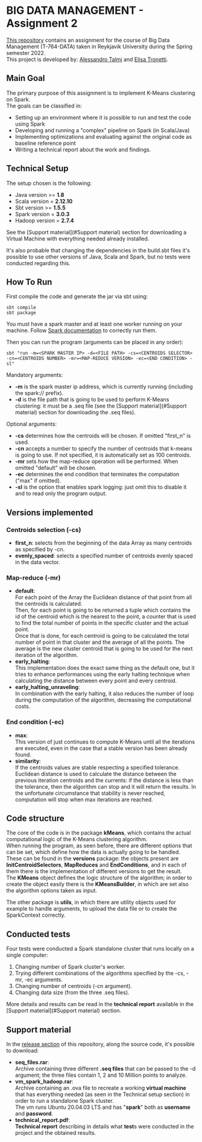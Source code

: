 # BIG DATA MANAGEMENT - Assignment 2
[This repository](https://github.com/Tale152/big_data_assignment_2) contains an assignment for the course of Big Data Management (T-764-DATA) taken in Reykjavik University during the Spring semester 2022.  
This project is developed by: [Alessandro Talmi](https://github.com/Tale152) and [Elisa Tronetti](https://github.com/ElisaTronetti).

## Main Goal

The primary purpose of this assignment is to implement K-Means clustering on Spark.  
The goals can be classified in:
- Setting up an environment where it is possible to run and test the code using Spark
- Developing and running a "complex" pipeline on Spark (in Scala/Java)
- Implementing optimizations and evaluating against the original code as baseline reference point
- Writing a technical report about the work and findings.

## Technical Setup

The setup chosen is the following:
- Java version >= **1.8**
- Scala version = **2.12.10**
- Sbt version >= **1.5.5**
- Spark version = **3.0.3**
- Hadoop version = **2.7.4**

See the [Support material](#Support material) section for downloading a Virtual Machine with everything needed already installed.

It's also probable that changing the dependencies in the build.sbt files it's possible to use other versions of Java, Scala and Spark, but no tests were conducted regarding this.


## How To Run

First compile the code and generate the jar via sbt using:  
```
sbt compile
sbt package
```

You must have a spark master and at least one worker running on your machine. Follow [Spark documentation](https://spark.apache.org/docs/3.0.3/spark-standalone.html#launching-spark-applications) to correctly run them.

Then you can run the program (arguments can be placed in any order):
```
sbt "run -m=<SPARK MASTER IP> -d=<FILE PATH> -cs=<CENTROIDS SELECTOR> -cn=<CENTROIDS NUMBER> -mr=<MAP-REDUCE VERSION> -ec=<END CONDITION> -sl"
```

Mandatory arguments:  
- **-m** is the spark master ip address, which is currently running (including the spark:// prefix).
- **-d** is the file path that is going to be used to perform K-Means clustering: it must be a .seq file (see the [Support material](#Support material) section for downloading the .seq files).

Optional arguments:  
- **-cs** determines how the centroids will be chosen. If omitted "first_n" is used.
- **-cn** accepts a number to specify the number of centroids that k-means is going to use. If not specified, it is automatically set as 100 centroids.
- **-mr** sets how the map-reduce operation will be performed. When omitted "default" will be chosen.
- **-ec** determines the end condition that terminates the computation ("max" if omitted).
- **-sl** is the option that enables spark logging: just omit this to disable it and to read only the program output.

## Versions implemented
### Centroids selection (-cs)
- **first_n**: selects from the beginning of the data Array as many centroids as specified by -cn.
- **evenly_spaced**: selects a specified number of centroids evenly spaced in the data vector.

### Map-reduce (-mr)
- **default**:<br />
For each point of the Array the Euclidean distance of that point from all the centroids is calculated.  
Then, for each point is going to be returned a tuple which contains the id of the centroid which is the nearest to the point, a counter that is used to find the total number of points in the specific cluster and the actual point.  
Once that is done, for each centroid is going to be calculated the total number of point in that cluster and the average of all the points. The average is the new cluster centroid that is going to be used for the next iteration of the algorithm.
- **early_halting**:<br />
This implementation does the exact same thing as the default one, but it tries to enhance performances using the early halting technique when calculating the distance between every point and every centroid.
- **early_halting_unraveling**:<br />
In combination with the early halting, it also reduces the number of loop during the computation of the algorithm, decreasing the computational costs.
### End condition (-ec)
- **max**:<br />
This version of just continues to compute K-Means until all the iterations are executed, even in the case that a stable version has been already found.
- **similarity**:<br />
If the centroids values are stable respecting a specified tolerance. Euclidean distance is used to calculate the distance between the previous iteration centroids and the currents: if the distance is less than the tolerance, then the algorithm can stop and it will return the results. In the unfortunate circumstance that stability is never reached, computation will stop when max iterations are reached.

## Code structure
The core of the code is in the package __kMeans__, which contains the actual computational logic of the K-Means clustering algorithm.  
When running the program, as seen before, there are different options that can be set, which define how the data is actually going to be handled. These can be found in the __versions__ package: the objects present are **InitCentroidSelectors**, **MapReduces** and **EndConditions**, and in each of them there is the implementation of different versions to get the result.  
The **KMeans** object defines the logic structure of the algorithm; in order to create the object easily there is the **KMeansBuilder**, in which are set also the algorithm options taken as input.  

The other package is __utils__, in which there are utility objects used for example to handle arguments, to upload the data file or to create the SparkContext correctly.

## Conducted tests
Four tests were conducted a Spark standalone cluster that runs locally on a single computer:
1. Changing number of Spark cluster's worker.
2. Trying different combinations of the algorithms specified by the -cs, -mr, -ec arguments.
3. Changing number of centroids (-cn argument).
4. Changing data size (from the three .seq files).

More details and results can be read in the **technical report** available in the [Support material](#Support material) section.

## Support material
In the [release section](https://github.com/Tale152/big_data_assignment_2/releases) of this repository, along the source code, it's possible to download:
- **seq_files.rar**:<br />
Archive containing three different **.seq files** that can be passed to the -d argument; the three files contain 1, 2 and 10 Million points to analyze.
- **vm_spark_hadoop.rar**:<br />
Archive containing an .ova file to recreate a working **virtual machine** that has everything needed (as seen in the Technical setup section) in order to run a standalone Spark cluster.<br />
The vm runs Ubuntu 20.04.03 LTS and has "**spark**" both as **username** and **password**.
- **technical_report.pdf**:<br />
**Technical report** describing in details what **test**s were conducted in the project and the obtained results.